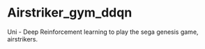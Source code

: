 # Airstriker_gym_ddqn
Uni - Deep Reinforcement learning to play the sega genesis game, airstrikers.
